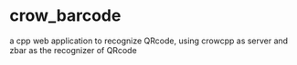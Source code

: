 # crow_barcode
a cpp web application to recognize QRcode, using crowcpp as server and zbar as the recognizer of QRcode
